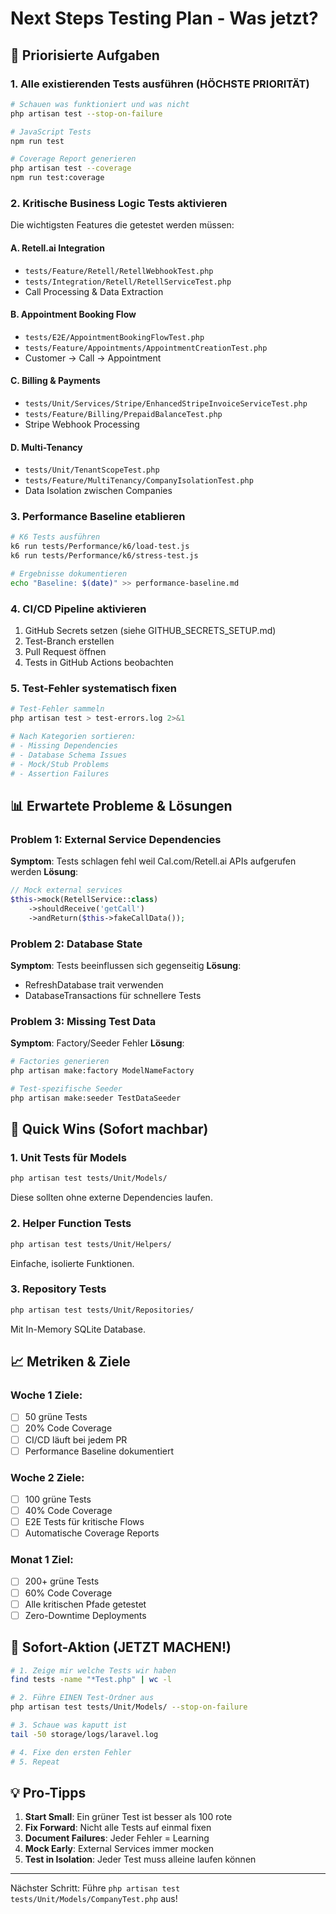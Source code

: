 # Next Steps Testing Plan - Was jetzt?

## 🎯 Priorisierte Aufgaben

### 1. **Alle existierenden Tests ausführen** (HÖCHSTE PRIORITÄT)
```bash
# Schauen was funktioniert und was nicht
php artisan test --stop-on-failure

# JavaScript Tests
npm run test

# Coverage Report generieren
php artisan test --coverage
npm run test:coverage
```

### 2. **Kritische Business Logic Tests aktivieren**
Die wichtigsten Features die getestet werden müssen:

#### A. **Retell.ai Integration** 
- `tests/Feature/Retell/RetellWebhookTest.php`
- `tests/Integration/Retell/RetellServiceTest.php`
- Call Processing & Data Extraction

#### B. **Appointment Booking Flow**
- `tests/E2E/AppointmentBookingFlowTest.php`
- `tests/Feature/Appointments/AppointmentCreationTest.php`
- Customer → Call → Appointment

#### C. **Billing & Payments**
- `tests/Unit/Services/Stripe/EnhancedStripeInvoiceServiceTest.php`
- `tests/Feature/Billing/PrepaidBalanceTest.php`
- Stripe Webhook Processing

#### D. **Multi-Tenancy**
- `tests/Unit/TenantScopeTest.php`
- `tests/Feature/MultiTenancy/CompanyIsolationTest.php`
- Data Isolation zwischen Companies

### 3. **Performance Baseline etablieren**
```bash
# K6 Tests ausführen
k6 run tests/Performance/k6/load-test.js
k6 run tests/Performance/k6/stress-test.js

# Ergebnisse dokumentieren
echo "Baseline: $(date)" >> performance-baseline.md
```

### 4. **CI/CD Pipeline aktivieren**
1. GitHub Secrets setzen (siehe GITHUB_SECRETS_SETUP.md)
2. Test-Branch erstellen
3. Pull Request öffnen
4. Tests in GitHub Actions beobachten

### 5. **Test-Fehler systematisch fixen**
```bash
# Test-Fehler sammeln
php artisan test > test-errors.log 2>&1

# Nach Kategorien sortieren:
# - Missing Dependencies
# - Database Schema Issues  
# - Mock/Stub Problems
# - Assertion Failures
```

## 📊 Erwartete Probleme & Lösungen

### Problem 1: External Service Dependencies
**Symptom**: Tests schlagen fehl weil Cal.com/Retell.ai APIs aufgerufen werden
**Lösung**: 
```php
// Mock external services
$this->mock(RetellService::class)
    ->shouldReceive('getCall')
    ->andReturn($this->fakeCallData());
```

### Problem 2: Database State
**Symptom**: Tests beeinflussen sich gegenseitig
**Lösung**: 
- RefreshDatabase trait verwenden
- DatabaseTransactions für schnellere Tests

### Problem 3: Missing Test Data
**Symptom**: Factory/Seeder Fehler
**Lösung**:
```bash
# Factories generieren
php artisan make:factory ModelNameFactory

# Test-spezifische Seeder
php artisan make:seeder TestDataSeeder
```

## 🚀 Quick Wins (Sofort machbar)

### 1. Unit Tests für Models
```bash
php artisan test tests/Unit/Models/
```
Diese sollten ohne externe Dependencies laufen.

### 2. Helper Function Tests
```bash
php artisan test tests/Unit/Helpers/
```
Einfache, isolierte Funktionen.

### 3. Repository Tests
```bash
php artisan test tests/Unit/Repositories/
```
Mit In-Memory SQLite Database.

## 📈 Metriken & Ziele

### Woche 1 Ziele:
- [ ] 50 grüne Tests
- [ ] 20% Code Coverage
- [ ] CI/CD läuft bei jedem PR
- [ ] Performance Baseline dokumentiert

### Woche 2 Ziele:
- [ ] 100 grüne Tests
- [ ] 40% Code Coverage
- [ ] E2E Tests für kritische Flows
- [ ] Automatische Coverage Reports

### Monat 1 Ziel:
- [ ] 200+ grüne Tests
- [ ] 60% Code Coverage
- [ ] Alle kritischen Pfade getestet
- [ ] Zero-Downtime Deployments

## 🎯 Sofort-Aktion (JETZT MACHEN!)

```bash
# 1. Zeige mir welche Tests wir haben
find tests -name "*Test.php" | wc -l

# 2. Führe EINEN Test-Ordner aus
php artisan test tests/Unit/Models/ --stop-on-failure

# 3. Schaue was kaputt ist
tail -50 storage/logs/laravel.log

# 4. Fixe den ersten Fehler
# 5. Repeat
```

## 💡 Pro-Tipps

1. **Start Small**: Ein grüner Test ist besser als 100 rote
2. **Fix Forward**: Nicht alle Tests auf einmal fixen
3. **Document Failures**: Jeder Fehler = Learning
4. **Mock Early**: External Services immer mocken
5. **Test in Isolation**: Jeder Test muss alleine laufen können

---
Nächster Schritt: Führe `php artisan test tests/Unit/Models/CompanyTest.php` aus!